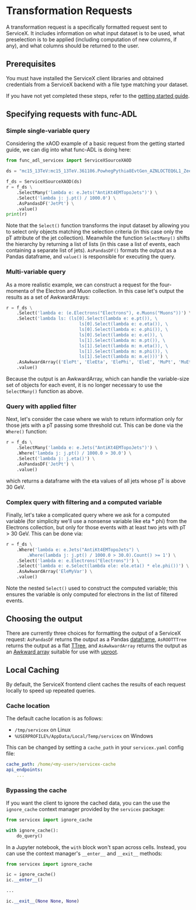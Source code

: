 # Transformation Requests

A transformation request is a specifically formatted request sent to ServiceX.
It includes information on what input dataset is to be used, 
what preselection is to be applied (including computation of new columns, 
if any), and what columns should be returned to the user.

## Prerequisites

You must have installed the ServiceX client libraries and obtained credentials 
from a ServiceX backend with a file type matching your dataset.

If you have not yet completed these steps, refer to the 
[getting started guide](getting-started.md).

## Specifying requests with func-ADL

### Simple single-variable query

Considering the xAOD example of a basic request from the getting started guide, we can dig into what func-ADL is doing here:

```python
from func_adl_servicex import ServiceXSourceXAOD

ds = "mc15_13TeV:mc15_13TeV.361106.PowhegPythia8EvtGen_AZNLOCTEQ6L1_Zee.merge.DAOD_STDM3.e3601_s2576_s2132_r6630_r6264_p2363_tid05630052_00"

f_ds = ServiceXSourceXAOD(ds)
r = f_ds \
    .SelectMany('lambda e: e.Jets("AntiKt4EMTopoJets")') \
    .Select('lambda j: j.pt() / 1000.0') \
    .AsPandasDF('JetPt') \
    .value()
print(r)
```

Note that the ``Select()`` function transforms the input dataset by allowing you to select only
objects matching the selection criteria (in this case only the pT attribute of the jet collection).
Meanwhile the function ``SelectMany()`` shifts the hierarchy by returning a list of lists (in this
case a list of events, each containing a separate list of jets). ``AsPandasDF()`` formats the
output as a Pandas dataframe, and ``value()`` is responsible for executing the query.

### Multi-variable query

As a more realistic example, we can construct a request for the four-momenta of the Electron and
Muon collection. In this case let's output the results as a set of AwkwardArrays:

```python
r = f_ds \
    .Select('lambda e: (e.Electrons("Electrons"), e.Muons("Muons"))') \
    .Select('lambda ls: (ls[0].Select(lambda e: e.pt()), \
                            ls[0].Select(lambda e: e.eta()), \
                            ls[0].Select(lambda e: e.phi()), \
                            ls[0].Select(lambda e: e.e()), \
                            ls[1].Select(lambda m: m.pt()), \
                            ls[1].Select(lambda m: m.eta()), \
                            ls[1].Select(lambda m: m.phi()), \
                            ls[1].Select(lambda m: m.e()))') \
    .AsAwkwardArray(('ElePt', 'EleEta', 'ElePhi', 'EleE', 'MuPt', 'MuEta', 'MuPhi', 'MuE')) \
    .value()
```

Because the output is an AwkwardArray, which can handle the variable-size set of objects for each
event, it is no longer necessary to use the ``SelectMany()`` function as above.

### Query with applied filter

Next, let's consider the case where we wish to return information only for those jets with a pT
passing some threshold cut. This can be done via the ``Where()`` function:

```python
r = f_ds \
    .SelectMany('lambda e: e.Jets("AntiKt4EMTopoJets")') \
    .Where('lambda j: j.pt() / 1000.0 > 30.0') \
    .Select('lambda j: j.eta()') \
    .AsPandasDF('JetPt') \
    .value()
```

which returns a dataframe with the eta values of all jets whose pT is above 30 GeV.

### Complex query with filtering and a computed variable

Finally, let's take a complicated query where we ask for a computed variable (for simplicity we'll
use a nonsense variable like eta * phi) from the Electrons collection, but only for those events
with at least two jets with pT > 30 GeV. This can be done via:

```python
r = f_ds \
    .Where('lambda e: e.Jets("AntiKt4EMTopoJets") \
        .Where(lambda j: j.pt() / 1000.0 > 30.0).Count() >= 1') \
    .Select('lambda e: e.Electrons("Electrons")') \
    .Select('lambda e: e.Select(lambda ele: ele.eta() * ele.phi())') \
    .AsAwkwardArray('EleMyVar') \
    .value()
```

Note the nested ``Select()`` used to construct the computed variable; this ensures the variable is
only computed for electrons in the list of filtered events.

## Choosing the output

There are currently three choices for formatting the output of a ServiceX request: ``AsPandasDF``
returns the output as a Pandas
[dataframe](https://pandas.pydata.org/pandas-docs/stable/reference/api/pandas.DataFrame.html),
``AsROOTTTree`` returns the output as a flat
[TTree](https://root.cern.ch/doc/master/classTTree.html), and ``AsAwkwardArray`` returns the output
as an [Awkward array](https://github.com/scikit-hep/awkward-array) suitable for use with
[uproot](https://github.com/scikit-hep/uproot).

## Local Caching

By default, the ServiceX frontend client caches the results of each request
locally to speed up repeated queries.

### Cache location

The default cache location is as follows:
- `/tmp/servicex` on Linux
- `%USERPROFILE%/AppData/Local/Temp/servicex` on Windows

This can be changed by setting a `cache_path` in your `servicex.yaml` config file:
```yaml
cache_path: /home/<my-user>/servicex-cache
api_endpoints:
    ...
```

### Bypassing the cache

If you want the client to ignore the cached data, you can the use the 
`ignore_cache` context manager provided by the `servicex` package:
```python
from servicex import ignore_cache

with ignore_cache():
    do_query()
```

In a Jupyter notebook, the `with` block won't span across cells.
Instead, you can use the context manager's `__enter__` and `__exit__` methods:
```python
from servicex import ignore_cache

ic = ignore_cache()
ic.__enter__()

...

ic.__exit__(None None, None)
```